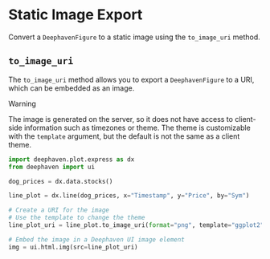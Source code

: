 # Static Image Export

Convert a `DeephavenFigure` to a static image using the `to_image_uri` method.

## `to_image_uri`

The `to_image_uri` method allows you to export a `DeephavenFigure` to a URI, which can be embedded as an image.

> [!WARNING]
> The image is generated on the server, so it does not have access to client-side information such as timezones or theme.
> The theme is customizable with the `template` argument, but the default is not the same as a client theme.

```python
import deephaven.plot.express as dx
from deephaven import ui

dog_prices = dx.data.stocks()

line_plot = dx.line(dog_prices, x="Timestamp", y="Price", by="Sym")

# Create a URI for the image
# Use the template to change the theme
line_plot_uri = line_plot.to_image_uri(format="png", template="ggplot2")

# Embed the image in a Deephaven UI image element
img = ui.html.img(src=line_plot_uri)
```